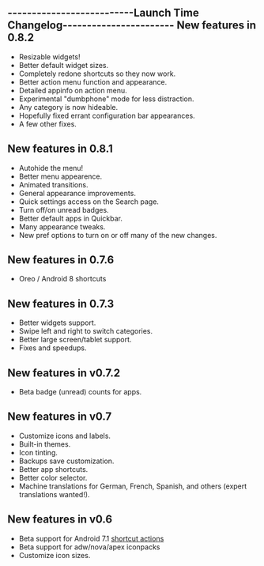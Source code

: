 --------------------------Launch Time Changelog-----------------------
New features in 0.8.2
-----------
* Resizable widgets!
* Better default widget sizes.
* Completely redone shortcuts so they now work.
* Better action menu function and appearance.
* Detailed appinfo on action menu.
* Experimental "dumbphone" mode for less distraction.
* Any category is now hideable.
* Hopefully fixed errant configuration bar appearances.
* A few other fixes.

New features in 0.8.1
-----------
* Autohide the menu!
* Better menu appearence.
* Animated transitions.
* General appearance improvements.
* Quick settings access on the Search page.
* Turn off/on unread badges.
* Better default apps in Quickbar.
* Many appearance tweaks.
* New pref options to turn on or off many of the new changes.


New features in 0.7.6
-----------
* Oreo / Android 8 shortcuts

New features in 0.7.3
-----------
* Better widgets support.
* Swipe left and right to switch categories.
* Better large screen/tablet support.
* Fixes and speedups.

New features in v0.7.2
-----------
* Beta badge (unread) counts for apps.

New features in v0.7
-----------
* Customize icons and labels.
* Built-in themes.
* Icon tinting.
* Backups save customization.
* Better app shortcuts.
* Better color selector.
* Machine translations for German, French, Spanish, and others (expert translations wanted!).

New features in v0.6
-----------
* Beta support for Android 7.1 [shortcut actions](https://developer.android.com/guide/topics/ui/shortcuts.html)
* Beta support for adw/nova/apex iconpacks
* Customize icon sizes.
